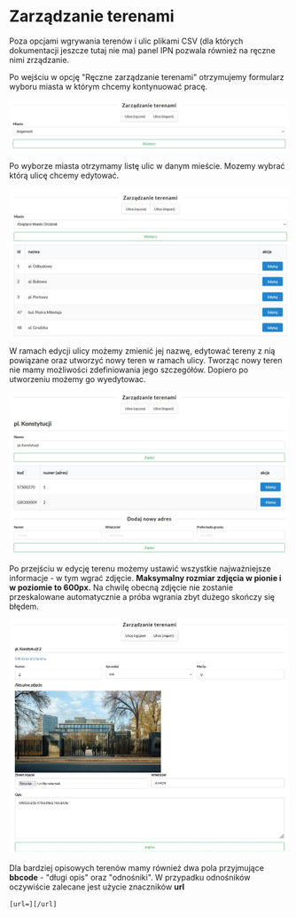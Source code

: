 # Zarządzanie terenami

Poza opcjami wgrywania terenów i ulic plikami CSV (dla których dokumentacji jeszcze tutaj nie ma) panel IPN pozwala również na ręczne nimi zrządzanie.

Po wejściu w opcję "Ręczne zarządzanie terenami" otrzymujemy formularz wyboru miasta w którym chcemy kontynuować pracę.

![wybór miasta](img/tereny-1.jpg)

Po wyborze miasta otrzymamy listę ulic w danym mieście.
Mozemy wybrać którą ulicę chcemy edytować.

![lista ulic](img/tereny-2.jpg)

W ramach edycji ulicy możemy zmienić jej nazwę, edytować tereny z nią powiązane oraz utworzyć nowy teren w ramach ulicy.
Tworząc nowy teren nie mamy możliwości zdefiniowania jego szczegółów. Dopiero po utworzeniu możemy go wyedytowac.

![edycja ulicy](img/tereny-3.jpg)

Po przejściu w edycję terenu możemy ustawić wszystkie najważniejsze informacje - w tym wgrać zdjęcie.
**Maksymalny rozmiar zdjęcia w pionie i w poziomie to 600px.** Na chwilę obecną zdjęcie nie zostanie przeskalowane automatycznie a próba wgrania zbyt dużego skończy się błędem.

![edycja terenu](img/tereny-4.jpg)

Dla bardziej opisowych terenów mamy również dwa pola przyjmujące **bbcode** - "długi opis" oraz "odnośniki".
W przypadku odnośników oczywiście zalecane jest użycie znaczników **url**

```
[url=][/url]
```